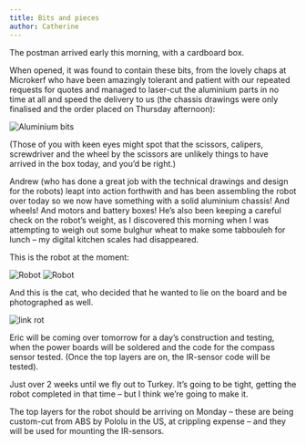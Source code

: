 ```yaml
---
title: Bits and pieces
author: Catherine
---
```


The postman arrived early this morning, with a cardboard box.

When opened, it was found to contain these bits, from the lovely chaps at Microkerf who have been amazingly tolerant and patient with our repeated requests for quotes and managed to laser-cut the aluminium parts in no time at all and speed the delivery to us (the chassis drawings were only finalised and the order placed on Thursday afternoon):

![Aluminium bits]()

(Those of you with keen eyes might spot that the scissors, calipers, screwdriver and the wheel by the scissors are unlikely things to have arrived in the box today, and you’d be right.)

Andrew (who has done a great job with the technical drawings and design for the robots) leapt into action forthwith and has been assembling the robot over today so we now have something with a solid aluminium chassis! And wheels! And motors and battery boxes! He’s also been keeping a careful check on the robot’s weight, as I discovered this morning when I was attempting to weigh out some bulghur wheat to make some tabbouleh for lunch – my digital kitchen scales had disappeared.

This is the robot at the moment:

![Robot]()
![Robot]()

And this is the cat, who decided that he wanted to lie on the board and be photographed as well.

![link rot]()

Eric will be coming over tomorrow for a day’s construction and testing, when the power boards will be soldered and the code for the compass sensor tested. (Once the top layers are on, the IR-sensor code will be tested).

Just over 2 weeks until we fly out to Turkey. It’s going to be tight, getting the robot completed in that time – but I think we’re going to make it.

The top layers for the robot should be arriving on Monday – these are being custom-cut from ABS by Pololu in the US, at crippling expense – and they will be used for mounting the IR-sensors.
